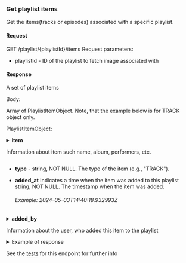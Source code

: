 ### Get playlist items

Get the items(tracks or episodes) associated with a specific playlist.

#### Request

GET /playlist/{playlistId}/items
Request parameters:

- playlistId - ID of the playlist to fetch image associated with

#### Response

A set of playlist items

Body:

Array of PlaylistItemObject.
Note, that the example below is for TRACK object only.

PlaylistItemObject:

<details>
<summary><strong>item</strong> <p>Information about item such name, album, performers, etc.</p></summary>

- id - string, NOT NULL. Unique identifier for the track.
- name - string, NOT NULL. The name of the track.
- duration_ms - integer, NOT NULL. The duration of the track in milliseconds.
- explicit - boolean, NOT NULL. Indicates whether the track contains explicit content.
- track_number - integer, NOT NULL. The track number of the track on the disk. Zero-based index is used and for each disk index started from 0.
- disc_number - integer, NOT NULL. The disc number of the track within its album.

 <details>
    <summary>
    <strong>artists</strong>

  Information about the artists associated with this track
  </summary>

- empty - boolean, NOT NULL. Indicates if the array of items is empty.

    <details>
    <summary>
        <strong>items</strong>
        <p>Array of ArtistObject</p>
    </summary>
  
  - id - string, NOT NULL. Unique identifier for the artist.
  - name - string, NOT NULL. The name of the artist.
</details>

<details> 
<summary>album <p>Information about album associated with track</p></summary>
    
- id - string, NOT NULL. Unique identifier for the album.
- name - string, NOT NULL. The name of the album.
- album_type - string, NOT NULL. The type of album (e.g., "EPISODE").

- <details> <summary> artists <p> object. Information about the artists associated with the album. </p></summary>
      <details>
      <summary>
        items <p> array of ArtistObject</p>
      </summary>
  <ul>
    <li> id - string, NOT NULL. Unique identifier for the artist.</li>
    <li> name - string, NOT NULL. The name of the artist. </li>
  </ul>
      </details>
  
  - empty - boolean, NOT NULL. Indicates if the array of items is empty.
  </details>

- total_tracks - integer, NOT NULL. The total number of tracks on the album.

<details>

<summary> release_date <p> object. Information about the release date of the album.</p></summary>

- day - integer. NULLABLE. The day of the release date.
- month - integer. NULLABLE. The month of the release date.
- year - integer. The year of the release date.
- precision - string. The precision of the release date ("DAY", "MONTH", "YEAR").
</details>

<details>

<summary> images <p> object. Contains information about the images for this album </p> </summary>
        <details>
        <summary>
         images - array of ImageObject.
        </summary>

</details>- url - string, NOT NULL. A URL to access the image.
- width - integer, NULLABLE. The image width in pixels.
- height - integer, NULLABLE. The image height in pixels.
  - empty - boolean, NOT NULL. Indicates if the array of images is empty.
  </details>

</details>
</details>
</details>

- **type** - string, NOT NULL. The type of the item (e.g., "TRACK").

- **added_at** Indicates a time when the item was added to this playlist
  string, NOT NULL. The timestamp when the item was added. <h6> Example: 2024-05-03T14:40:18.932993Z </h6>

<details>
<summary>
<strong> added_by </strong>

<p> Information about the user, who added this item to the playlist </p> 
</summary>

- id - string, NOT NULL. Unique identifier for the user who added the item.
- display_name - string, NOT NULL. The display name of the user who added the item.
- type - string, NOT NULL. The type of the user (e.g., "USER").
- uri - string, NOT NULL. A URI to access information about the user.

</details>

<details>
<summary>Example of response</summary>

```json
{
  "items": [
    {
      "item": {
        "id": "04nJixim5a0MAz3PGiVID1",
        "name": "Something",
        "duration_ms": 790024,
        "explicit": true,
        "track_number": 1,
        "disc_number": 1,
        "artists": {
          "items": [
            {
              "id": "fea3aFas3f",
              "name": "Alex G"
            }
          ],
          "empty": false
        },
        "album": {
          "id": "a3la23bu91m",
          "name": "Sarah",
          "album_type": "EPISODE",
          "artists": {
            "items": [
              {
                "id": "fea3aFas3f",
                "name": "Alex G"
              }
            ],
            "empty": false
          },
          "total_tracks": 2,
          "release_date": {
            "day": 21,
            "month": 2,
            "year": 2022,
            "precision": "DAY"
          },
          "images": {
            "images": [
              {
                "url": "https://i.pinimg.com/564x/02/27/b0/0227b0ff5ff93d6429d2c80d402cea43.jpg",
                "width": null,
                "height": null
              },
              {
                "url": "https://i.pinimg.com/564x/db/ff/9f/dbff9f74ef082687010dacc455eac7ac.jpg",
                "width": null,
                "height": null
              },
              {
                "url": "https://i.pinimg.com/564x/77/59/e6/7759e6183f1853857180149f74ea7777.jpg",
                "width": 300,
                "height": 300
              }
            ],
            "empty": false
          }
        },
        "type": "TRACK"
      },
      "added_at": "2024-05-03T14:40:18.932993Z",
      "added_by": {
        "id": "123",
        "display_name": "123",
        "type": "USER",
        "uri": "sonata:user:123"
      }
    }
  ]
}
```

</details>

See the [tests](/src/test/java/com/odeyalo/sonata/playlists/controller/FetchPlaylistTracksEndpointTest.java) for this
endpoint for further info
